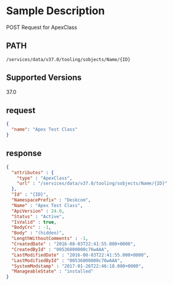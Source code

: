 # Sample Description
POST Request for ApexClass

## PATH
```
/services/data/v37.0/tooling/sobjects/Name/{ID}
```
## Supported Versions
37.0

## request
```json
{
  "name": "Apex Test Class"
}

```
## response
```json
{
  "attributes" : {
    "type" : "ApexClass",
    "url" : "/services/data/v37.0/tooling/sobjects/Name/{ID}"
  },
  "Id" : "{ID}",
  "NamespacePrefix" : "Deskcom",
  "Name" : "Apex Test Class",
  "ApiVersion" : 24.0,
  "Status" : "Active",
  "IsValid" : true,
  "BodyCrc" : -1,
  "Body" : "(hidden)",
  "LengthWithoutComments" : -1,
  "CreatedDate" : "2016-08-03T22:41:55.000+0000",
  "CreatedById" : "00536000000c76wAAA",
  "LastModifiedDate" : "2016-08-03T22:41:55.000+0000",
  "LastModifiedById" : "00536000000c76wAAA",
  "SystemModstamp" : "2017-01-26T22:46:18.000+0000",
  "ManageableState" : "installed"
}
```
